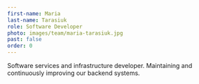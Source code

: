 ```yaml
---
first-name: Maria
last-name: Tarasiuk
role: Software Developer
photo: images/team/maria-tarasiuk.jpg
past: false
order: 0
---
```

Software services and infrastructure developer. Maintaining and continuously
improving our backend systems.